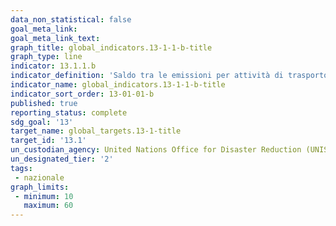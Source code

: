 ```yaml
---
data_non_statistical: false
goal_meta_link:
goal_meta_link_text:
graph_title: global_indicators.13-1-1-b-title
graph_type: line
indicator: 13.1.1.b
indicator_definition: 'Saldo tra le emissioni per attività di trasporto dovute al turismo  (residenti effettuate nel Mondo: +,  non residenti effettuate in Italia: -) (MTCO2eq) - Conti di tipo NAMEA (matrice di conti economici integrata con conti ambientali) (PSN:IST-02004)'
indicator_name: global_indicators.13-1-1-b-title
indicator_sort_order: 13-01-01-b
published: true
reporting_status: complete
sdg_goal: '13'
target_name: global_targets.13-1-title
target_id: '13.1'
un_custodian_agency: United Nations Office for Disaster Reduction (UNISDR)
un_designated_tier: '2'
tags:
 - nazionale
graph_limits:
 - minimum: 10
   maximum: 60
---
```

